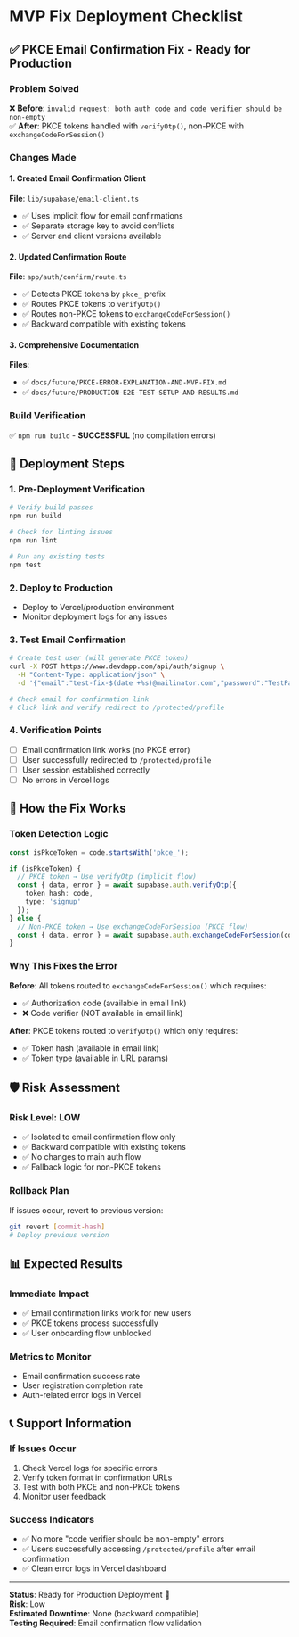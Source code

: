 # MVP Fix Deployment Checklist

## ✅ PKCE Email Confirmation Fix - Ready for Production

### Problem Solved
❌ **Before**: `invalid request: both auth code and code verifier should be non-empty`  
✅ **After**: PKCE tokens handled with `verifyOtp()`, non-PKCE with `exchangeCodeForSession()`

### Changes Made

#### 1. Created Email Confirmation Client
**File**: `lib/supabase/email-client.ts`
- ✅ Uses implicit flow for email confirmations
- ✅ Separate storage key to avoid conflicts
- ✅ Server and client versions available

#### 2. Updated Confirmation Route  
**File**: `app/auth/confirm/route.ts`
- ✅ Detects PKCE tokens by `pkce_` prefix
- ✅ Routes PKCE tokens to `verifyOtp()`
- ✅ Routes non-PKCE tokens to `exchangeCodeForSession()`
- ✅ Backward compatible with existing tokens

#### 3. Comprehensive Documentation
**Files**: 
- ✅ `docs/future/PKCE-ERROR-EXPLANATION-AND-MVP-FIX.md`
- ✅ `docs/future/PRODUCTION-E2E-TEST-SETUP-AND-RESULTS.md`

### Build Verification
✅ `npm run build` - **SUCCESSFUL** (no compilation errors)

## 🚀 Deployment Steps

### 1. Pre-Deployment Verification
```bash
# Verify build passes
npm run build

# Check for linting issues  
npm run lint

# Run any existing tests
npm test
```

### 2. Deploy to Production
- Deploy to Vercel/production environment
- Monitor deployment logs for any issues

### 3. Test Email Confirmation
```bash
# Create test user (will generate PKCE token)
curl -X POST https://www.devdapp.com/api/auth/signup \
  -H "Content-Type: application/json" \
  -d '{"email":"test-fix-$(date +%s)@mailinator.com","password":"TestPassword123!"}'

# Check email for confirmation link
# Click link and verify redirect to /protected/profile
```

### 4. Verification Points
- [ ] Email confirmation link works (no PKCE error)
- [ ] User successfully redirected to `/protected/profile`
- [ ] User session established correctly
- [ ] No errors in Vercel logs

## 🔧 How the Fix Works

### Token Detection Logic
```typescript
const isPkceToken = code.startsWith('pkce_');

if (isPkceToken) {
  // PKCE token → Use verifyOtp (implicit flow)
  const { data, error } = await supabase.auth.verifyOtp({
    token_hash: code,
    type: 'signup'
  });
} else {
  // Non-PKCE token → Use exchangeCodeForSession (PKCE flow)
  const { data, error } = await supabase.auth.exchangeCodeForSession(code);
}
```

### Why This Fixes the Error

**Before**: All tokens routed to `exchangeCodeForSession()` which requires:
- ✅ Authorization code (available in email link)
- ❌ Code verifier (NOT available in email link)

**After**: PKCE tokens routed to `verifyOtp()` which only requires:  
- ✅ Token hash (available in email link)
- ✅ Token type (available in URL params)

## 🛡️ Risk Assessment

### Risk Level: **LOW**
- ✅ Isolated to email confirmation flow only
- ✅ Backward compatible with existing tokens
- ✅ No changes to main auth flow
- ✅ Fallback logic for non-PKCE tokens

### Rollback Plan
If issues occur, revert to previous version:
```bash
git revert [commit-hash]
# Deploy previous version
```

## 📊 Expected Results

### Immediate Impact
- ✅ Email confirmation links work for new users
- ✅ PKCE tokens process successfully  
- ✅ User onboarding flow unblocked

### Metrics to Monitor
- Email confirmation success rate
- User registration completion rate
- Auth-related error logs in Vercel

## 📞 Support Information

### If Issues Occur
1. Check Vercel logs for specific errors
2. Verify token format in confirmation URLs
3. Test with both PKCE and non-PKCE tokens
4. Monitor user feedback

### Success Indicators  
- ✅ No more "code verifier should be non-empty" errors
- ✅ Users successfully accessing `/protected/profile` after email confirmation
- ✅ Clean error logs in Vercel dashboard

---

**Status**: Ready for Production Deployment 🚀  
**Risk**: Low  
**Estimated Downtime**: None (backward compatible)  
**Testing Required**: Email confirmation flow validation
